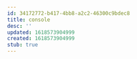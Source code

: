 ```yaml
---
id: 34172772-b417-4bb8-a2c2-46300c9bdec8
title: console
desc: ''
updated: 1618573904999
created: 1618573904999
stub: true
---
```


